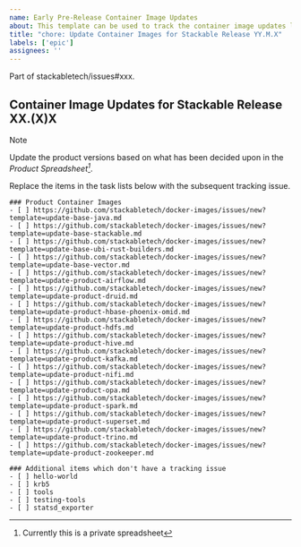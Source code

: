 ```yaml
---
name: Early Pre-Release Container Image Updates
about: This template can be used to track the container image updates leading up to the next Stackable release
title: "chore: Update Container Images for Stackable Release YY.M.X"
labels: ['epic']
assignees: ''
---
```


<!--
    DO NOT REMOVE THIS COMMENT. It is intended for people who might copy/paste from the previous release issue.
    This was created by an issue template: https://github.com/stackabletech/docker-images/issues/new/choose.
-->

<!-- Update this with the parent tracking issue for the release -->
Part of stackabletech/issues#xxx.

## Container Image Updates for Stackable Release XX.(X)X

> [!NOTE]
> Update the product versions based on what has been decided upon in the _Product Spreadsheet[^1]_.

[^1]: Currently this is a private spreadsheet

Replace the items in the task lists below with the subsequent tracking issue.

<!--
    Find templates for bases/products:

    find .github/ISSUE_TEMPLATE/update-*.md -printf "%f\n" \
    | sort \
    | xargs -I {} echo "- [ ] https://github.com/stackabletech/docker-images/issues/new?template={}"
-->

<!-- todo: consider removing the ubi*-rust-builder from the release process. -->
```[tasklist]
### Product Container Images
- [ ] https://github.com/stackabletech/docker-images/issues/new?template=update-base-java.md
- [ ] https://github.com/stackabletech/docker-images/issues/new?template=update-base-stackable.md
- [ ] https://github.com/stackabletech/docker-images/issues/new?template=update-base-ubi-rust-builders.md
- [ ] https://github.com/stackabletech/docker-images/issues/new?template=update-base-vector.md
- [ ] https://github.com/stackabletech/docker-images/issues/new?template=update-product-airflow.md
- [ ] https://github.com/stackabletech/docker-images/issues/new?template=update-product-druid.md
- [ ] https://github.com/stackabletech/docker-images/issues/new?template=update-product-hbase-phoenix-omid.md
- [ ] https://github.com/stackabletech/docker-images/issues/new?template=update-product-hdfs.md
- [ ] https://github.com/stackabletech/docker-images/issues/new?template=update-product-hive.md
- [ ] https://github.com/stackabletech/docker-images/issues/new?template=update-product-kafka.md
- [ ] https://github.com/stackabletech/docker-images/issues/new?template=update-product-nifi.md
- [ ] https://github.com/stackabletech/docker-images/issues/new?template=update-product-opa.md
- [ ] https://github.com/stackabletech/docker-images/issues/new?template=update-product-spark.md
- [ ] https://github.com/stackabletech/docker-images/issues/new?template=update-product-superset.md
- [ ] https://github.com/stackabletech/docker-images/issues/new?template=update-product-trino.md
- [ ] https://github.com/stackabletech/docker-images/issues/new?template=update-product-zookeeper.md
```

```[tasklist]
### Additional items which don't have a tracking issue
- [ ] hello-world
- [ ] krb5
- [ ] tools
- [ ] testing-tools
- [ ] statsd_exporter
```
